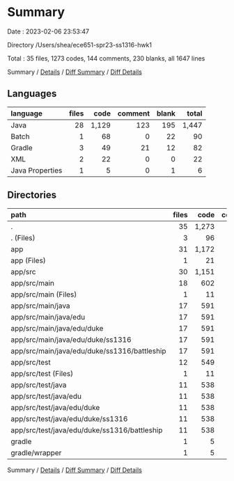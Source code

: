 # Summary

Date : 2023-02-06 23:53:47

Directory /Users/shea/ece651-spr23-ss1316-hwk1

Total : 35 files,  1273 codes, 144 comments, 230 blanks, all 1647 lines

Summary / [Details](details.md) / [Diff Summary](diff.md) / [Diff Details](diff-details.md)

## Languages
| language | files | code | comment | blank | total |
| :--- | ---: | ---: | ---: | ---: | ---: |
| Java | 28 | 1,129 | 123 | 195 | 1,447 |
| Batch | 1 | 68 | 0 | 22 | 90 |
| Gradle | 3 | 49 | 21 | 12 | 82 |
| XML | 2 | 22 | 0 | 0 | 22 |
| Java Properties | 1 | 5 | 0 | 1 | 6 |

## Directories
| path | files | code | comment | blank | total |
| :--- | ---: | ---: | ---: | ---: | ---: |
| . | 35 | 1,273 | 144 | 230 | 1,647 |
| . (Files) | 3 | 96 | 8 | 27 | 131 |
| app | 31 | 1,172 | 136 | 202 | 1,510 |
| app (Files) | 1 | 21 | 13 | 7 | 41 |
| app/src | 30 | 1,151 | 123 | 195 | 1,469 |
| app/src/main | 18 | 602 | 117 | 117 | 836 |
| app/src/main (Files) | 1 | 11 | 0 | 0 | 11 |
| app/src/main/java | 17 | 591 | 117 | 117 | 825 |
| app/src/main/java/edu | 17 | 591 | 117 | 117 | 825 |
| app/src/main/java/edu/duke | 17 | 591 | 117 | 117 | 825 |
| app/src/main/java/edu/duke/ss1316 | 17 | 591 | 117 | 117 | 825 |
| app/src/main/java/edu/duke/ss1316/battleship | 17 | 591 | 117 | 117 | 825 |
| app/src/test | 12 | 549 | 6 | 78 | 633 |
| app/src/test (Files) | 1 | 11 | 0 | 0 | 11 |
| app/src/test/java | 11 | 538 | 6 | 78 | 622 |
| app/src/test/java/edu | 11 | 538 | 6 | 78 | 622 |
| app/src/test/java/edu/duke | 11 | 538 | 6 | 78 | 622 |
| app/src/test/java/edu/duke/ss1316 | 11 | 538 | 6 | 78 | 622 |
| app/src/test/java/edu/duke/ss1316/battleship | 11 | 538 | 6 | 78 | 622 |
| gradle | 1 | 5 | 0 | 1 | 6 |
| gradle/wrapper | 1 | 5 | 0 | 1 | 6 |

Summary / [Details](details.md) / [Diff Summary](diff.md) / [Diff Details](diff-details.md)